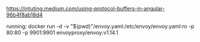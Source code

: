 https://intuting.medium.com/using-protocol-buffers-in-angular-96b4f8ab18d4

running:
docker run -d -v "$(pwd)"/envoy.yaml:/etc/envoy/envoy.yaml:ro -p 80:80 -p 9901:9901 envoyproxy/envoy:v1.14.1